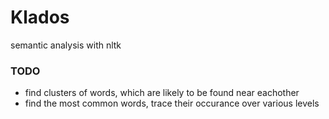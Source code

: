 # Klados
semantic analysis with nltk

### TODO
- find clusters of words, which are likely to be found near eachother
- find the most common words, trace their occurance over various levels